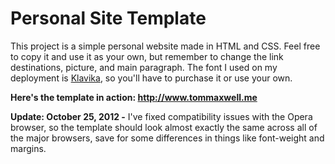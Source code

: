 <h1> Personal Site Template </h1>


<p> This project is a simple personal website made in HTML and CSS. Feel free to copy it and use it as your own,
but remember to change the link destinations, picture, and main paragraph. The font I used on my deployment is <a href
= "http://processtypefoundry.com/fonts/klavika/">Klavika</a>, so you'll have to purchase it or use your own. </p>

<b>Here's the template in action: http://www.tommaxwell.me</b>

<b>Update: October 25, 2012 -</b> I've fixed compatibility issues with the Opera browser, so the template should look almost exactly the same across all of the major browsers, save for some differences in things like font-weight and margins. 
